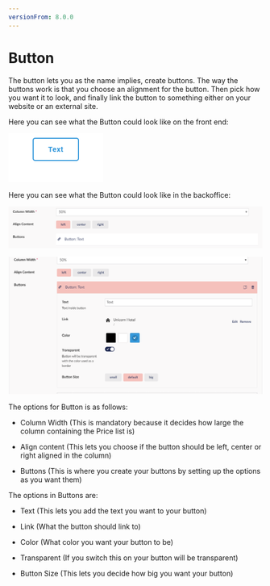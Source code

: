 ```yaml
---
versionFrom: 8.0.0
---
```


# Button

The button lets you as the name implies, create buttons. The way the buttons work is that you choose an alignment for the button.
Then pick how you want it to look, and finally link the button to something either on your website or an external site.


Here you can see what the Button could look like on the front end:

![Button Frontend](images/Button-Frontend.png)

Here you can see what the Button could look like in the backoffice:

![Button Backoffice](images/Button-Backoffice.png)

![Button Options Backoffice](images/Button-Options-Backoffice.png)

The options for Button is as follows:

- Column Width (This is mandatory because it decides how large the column containing the Price list is)

- Align content (This lets you choose if the button should be left, center or right aligned in the column)

- Buttons (This is where you create your buttons by setting up the options as you want them)

The options in Buttons are:

- Text (This lets you add the text you want to your button)

- Link (What the button should link to)

- Color (What color you want your button to be)

- Transparent (If you switch this on your button will be transparent)

- Button Size (This lets you decide how big you want your button)
